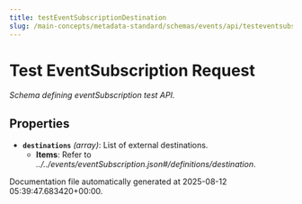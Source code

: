 ```yaml
---
title: testEventSubscriptionDestination
slug: /main-concepts/metadata-standard/schemas/events/api/testeventsubscriptiondestination
---
```


# Test EventSubscription Request

*Schema defining eventSubscription test API.*

## Properties

- **`destinations`** *(array)*: List of external destinations.
  - **Items**: Refer to *../../events/eventSubscription.json#/definitions/destination*.


Documentation file automatically generated at 2025-08-12 05:39:47.683420+00:00.
